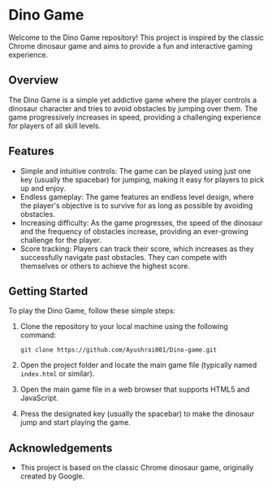 
# Dino Game

Welcome to the Dino Game repository! This project is inspired by the classic Chrome dinosaur game and aims to provide a fun and interactive gaming experience.

## Overview

The Dino Game is a simple yet addictive game where the player controls a dinosaur character and tries to avoid obstacles by jumping over them. The game progressively increases in speed, providing a challenging experience for players of all skill levels.

## Features

- Simple and intuitive controls: The game can be played using just one key (usually the spacebar) for jumping, making it easy for players to pick up and enjoy.
- Endless gameplay: The game features an endless level design, where the player's objective is to survive for as long as possible by avoiding obstacles.
- Increasing difficulty: As the game progresses, the speed of the dinosaur and the frequency of obstacles increase, providing an ever-growing challenge for the player.
- Score tracking: Players can track their score, which increases as they successfully navigate past obstacles. They can compete with themselves or others to achieve the highest score.

## Getting Started

To play the Dino Game, follow these simple steps:

1. Clone the repository to your local machine using the following command:
   ```
   git clone https://github.com/Ayushrai001/Dino-game.git
   ```

2. Open the project folder and locate the main game file (typically named `index.html` or similar).

3. Open the main game file in a web browser that supports HTML5 and JavaScript.

4. Press the designated key (usually the spacebar) to make the dinosaur jump and start playing the game.

## Acknowledgements

- This project is based on the classic Chrome dinosaur game, originally created by Google.
